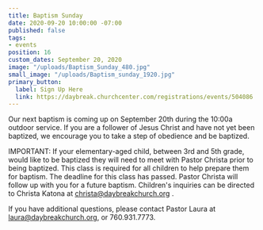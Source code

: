 ```yaml
---
title: Baptism Sunday
date: 2020-09-20 10:00:00 -07:00
published: false
tags:
- events
position: 16
custom_dates: September 20, 2020
image: "/uploads/Baptism_Sunday_480.jpg"
small_image: "/uploads/Baptism_sunday_1920.jpg"
primary_button:
  label: Sign Up Here
  link: https://daybreak.churchcenter.com/registrations/events/504086
---
```


Our next baptism is coming up on September 20th during the 10:00a outdoor service. If you are a follower of Jesus Christ and have not yet been baptized, we encourage you to take a step of obedience and be baptized.

IMPORTANT: If your elementary-aged child, between 3rd and 5th grade, would like to be baptized they will need to meet with Pastor Christa prior to being baptized. This class is required for all children to help prepare them for baptism. The deadline for this class has passed. Pastor Christa will follow up with you for a future baptism. Children's inquiries can be directed to Christa Katona at christa@daybreakchurch.org .

If you have additional questions, please contact Pastor Laura at laura@daybreakchurch.org, or 760.931.7773.
